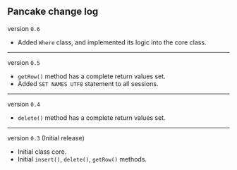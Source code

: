 ## Pancake change log

version `0.6`

  * Added `Where` class, and implemented its logic into the core class.

-----

version `0.5`

  * `getRow()` method has a complete return values set.
  * Added `SET NAMES UTF8` statement to all sessions.

-----

version `0.4`

  * `delete()` method has a complete return values set.

-----

version `0.3` (Initial release)

  * Initial class core.
  * Initial `insert()`, `delete()`, `getRow()` methods.